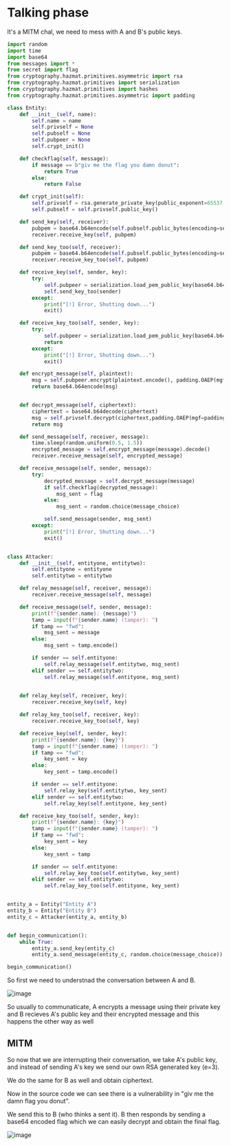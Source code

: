 # Talking phase
It's a MITM chal, we need to mess with A and B's public keys.
```python
import random
import time
import base64
from messages import *
from secret import flag
from cryptography.hazmat.primitives.asymmetric import rsa
from cryptography.hazmat.primitives import serialization
from cryptography.hazmat.primitives import hashes
from cryptography.hazmat.primitives.asymmetric import padding

class Entity:
	def __init__(self, name):
		self.name = name
		self.privself = None
		self.pubself = None
		self.pubpeer = None
		self.crypt_init()

	def checkflag(self, message):
		if message == b"giv me the flag you damn donut":
			return True
		else:
			return False

	def crypt_init(self):
		self.privself = rsa.generate_private_key(public_exponent=65537,key_size=2048,)
		self.pubself = self.privself.public_key()

	def send_key(self, receiver):
		pubpem = base64.b64encode(self.pubself.public_bytes(encoding=serialization.Encoding.PEM, format=serialization.PublicFormat.SubjectPublicKeyInfo)).decode()
		receiver.receive_key(self, pubpem)

	def send_key_too(self, receiver):
		pubpem = base64.b64encode(self.pubself.public_bytes(encoding=serialization.Encoding.PEM, format=serialization.PublicFormat.SubjectPublicKeyInfo)).decode()
		receiver.receive_key_too(self, pubpem)

	def receive_key(self, sender, key):
		try:
			self.pubpeer = serialization.load_pem_public_key(base64.b64decode(key))
			self.send_key_too(sender)
		except:
			print("[!] Error, Shutting down...")
			exit()

	def receive_key_too(self, sender, key):
		try:
			self.pubpeer = serialization.load_pem_public_key(base64.b64decode(key))
			return
		except:
			print("[!] Error, Shutting down...")
			exit()

	def encrypt_message(self, plaintext):
		msg = self.pubpeer.encrypt(plaintext.encode(), padding.OAEP(mgf=padding.MGF1(algorithm=hashes.SHA256()),algorithm=hashes.SHA256(),label=None))
		return base64.b64encode(msg)


	def decrypt_message(self, ciphertext):
		ciphertext = base64.b64decode(ciphertext)
		msg = self.privself.decrypt(ciphertext,padding.OAEP(mgf=padding.MGF1(algorithm=hashes.SHA256()),algorithm=hashes.SHA256(),label=None))
		return msg

	def send_message(self, receiver, message):
		time.sleep(random.uniform(0.5, 1.5))
		encrypted_message = self.encrypt_message(message).decode()
		receiver.receive_message(self, encrypted_message)

	def receive_message(self, sender, message):
		try:
			decrypted_message = self.decrypt_message(message)
			if self.checkflag(decrypted_message):
				msg_sent = flag
			else:
				msg_sent = random.choice(message_choice)

			self.send_message(sender, msg_sent)
		except:
			print("[!] Error, Shutting down...")
			exit()


class Attacker:
	def __init__(self, entityone, entitytwo):
		self.entityone = entityone
		self.entitytwo = entitytwo

	def relay_message(self, receiver, message):
		receiver.receive_message(self, message)

	def receive_message(self, sender, message):
		print(f"{sender.name}: {message}")
		tamp = input(f"{sender.name} (tamper): ")
		if tamp == "fwd":
			msg_sent = message
		else:
			msg_sent = tamp.encode()

		if sender == self.entityone:
			self.relay_message(self.entitytwo, msg_sent)
		elif sender == self.entitytwo:
			self.relay_message(self.entityone, msg_sent)

	
	def relay_key(self, receiver, key):
		receiver.receive_key(self, key)

	def relay_key_too(self, receiver, key):
		receiver.receive_key_too(self, key)

	def receive_key(self, sender, key):
		print(f"{sender.name}: {key}")
		tamp = input(f"{sender.name} (tamper): ")
		if tamp == "fwd":
			key_sent = key
		else:
			key_sent = tamp.encode()

		if sender == self.entityone:
			self.relay_key(self.entitytwo, key_sent)
		elif sender == self.entitytwo:
			self.relay_key(self.entityone, key_sent)

	def receive_key_too(self, sender, key):
		print(f"{sender.name}: {key}")
		tamp = input(f"{sender.name} (tamper): ")
		if tamp == "fwd":
			key_sent = key
		else:
			key_sent = tamp

		if sender == self.entityone:
			self.relay_key_too(self.entitytwo, key_sent)
		elif sender == self.entitytwo:
			self.relay_key_too(self.entityone, key_sent)


entity_a = Entity("Entity A")
entity_b = Entity("Entity B")
entity_c = Attacker(entity_a, entity_b)


def begin_communication():
	while True:
		entity_a.send_key(entity_c)
		entity_a.send_message(entity_c, random.choice(message_choice))

begin_communication()
```
So first we need to understnad the conversation between A and B.

![image](https://github.com/user-attachments/assets/d8704fea-142a-41ad-a150-cd18103e4a1a)

So usually to communaticate, A encrypts a message using their private key and B recieves A's public key and their encrypted message and this happens the other way as well

## MITM
So now that we are interrupting their conversation, we take A's public key, and instead of sending A's key we send our own RSA generated key (e=3).

We do the same for B as well and obtain ciphertext.

Now in the source code we can see there is a vulnerability in "giv me the damn flag you donut".

We send this to B (who thinks a sent it).  B then responds  by sending a base64 encoded flag which we can easily decrypt and obtain the final flag.

![image](https://github.com/user-attachments/assets/a3977ba4-4378-410f-a36c-d043aec985b0)




